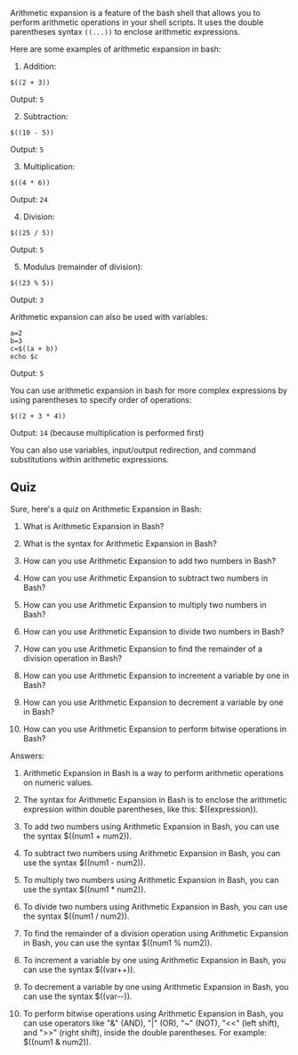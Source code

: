 

Arithmetic expansion is a feature of the bash shell that allows you to perform arithmetic operations in your shell scripts. It uses the double parentheses syntax `((...))` to enclose arithmetic expressions. 

Here are some examples of arithmetic expansion in bash:

1. Addition:
```
$((2 + 3))
```
Output: `5`

2. Subtraction:
```
$((10 - 5))
```
Output: `5`

3. Multiplication:
```
$((4 * 6))
```
Output: `24`

4. Division:
```
$((25 / 5))
```
Output: `5`

5. Modulus (remainder of division):
```
$((23 % 5))
```
Output: `3`

Arithmetic expansion can also be used with variables:
```
a=2
b=3
c=$((a + b))
echo $c
```
Output: `5`

You can use arithmetic expansion in bash for more complex expressions by using parentheses to specify order of operations:
```
$((2 + 3 * 4))
```
Output: `14` (because multiplication is performed first)

You can also use variables, input/output redirection, and command substitutions within arithmetic expressions.

## Quiz

Sure, here's a quiz on Arithmetic Expansion in Bash:

1. What is Arithmetic Expansion in Bash?

2. What is the syntax for Arithmetic Expansion in Bash?

3. How can you use Arithmetic Expansion to add two numbers in Bash?

4. How can you use Arithmetic Expansion to subtract two numbers in Bash?

5. How can you use Arithmetic Expansion to multiply two numbers in Bash?

6. How can you use Arithmetic Expansion to divide two numbers in Bash?

7. How can you use Arithmetic Expansion to find the remainder of a division operation in Bash?

8. How can you use Arithmetic Expansion to increment a variable by one in Bash?

9. How can you use Arithmetic Expansion to decrement a variable by one in Bash?

10. How can you use Arithmetic Expansion to perform bitwise operations in Bash?

Answers:

1. Arithmetic Expansion in Bash is a way to perform arithmetic operations on numeric values.

2. The syntax for Arithmetic Expansion in Bash is to enclose the arithmetic expression within double parentheses, like this: $((expression)).

3. To add two numbers using Arithmetic Expansion in Bash, you can use the syntax $((num1 + num2)).

4. To subtract two numbers using Arithmetic Expansion in Bash, you can use the syntax $((num1 - num2)).

5. To multiply two numbers using Arithmetic Expansion in Bash, you can use the syntax $((num1 * num2)).

6. To divide two numbers using Arithmetic Expansion in Bash, you can use the syntax $((num1 / num2)).

7. To find the remainder of a division operation using Arithmetic Expansion in Bash, you can use the syntax $((num1 % num2)).

8. To increment a variable by one using Arithmetic Expansion in Bash, you can use the syntax $((var++)).

9. To decrement a variable by one using Arithmetic Expansion in Bash, you can use the syntax $((var--)).

10. To perform bitwise operations using Arithmetic Expansion in Bash, you can use operators like "&" (AND), "|" (OR), "~" (NOT), "<<" (left shift), and ">>" (right shift), inside the double parentheses. For example: $((num1 & num2)).
